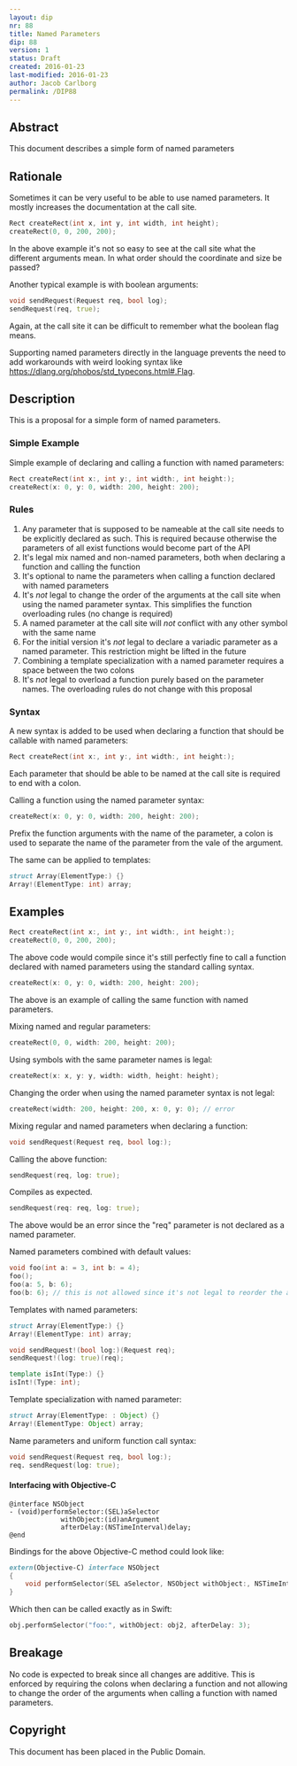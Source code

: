 ```yaml
---
layout: dip
nr: 88
title: Named Parameters
dip: 88
version: 1
status: Draft
created: 2016-01-23
last-modified: 2016-01-23
author: Jacob Carlborg
permalink: /DIP88
---
```


Abstract
--------

This document describes a simple form of named parameters

Rationale
---------

Sometimes it can be very useful to be able to use named parameters. It
mostly increases the documentation at the call site.

```d
Rect createRect(int x, int y, int width, int height);
createRect(0, 0, 200, 200);
```

In the above example it's not so easy to see at the call site what the
different arguments mean. In what order should the coordinate and size
be passed?

Another typical example is with boolean arguments:

```d
void sendRequest(Request req, bool log);
sendRequest(req, true);
```

Again, at the call site it can be difficult to remember what the boolean
flag means.

Supporting named parameters directly in the language prevents the need
to add workarounds with weird looking syntax like
<https://dlang.org/phobos/std_typecons.html#.Flag>.

Description
-----------

This is a proposal for a simple form of named parameters.

### Simple Example

Simple example of declaring and calling a function with named
parameters:

```d
Rect createRect(int x:, int y:, int width:, int height:);
createRect(x: 0, y: 0, width: 200, height: 200);
```

### Rules

1.  Any parameter that is supposed to be nameable at the call site needs
    to be explicitly declared as such. This is required because
    otherwise the parameters of all exist functions would become part of
    the API
2.  It's legal mix named and non-named parameters, both when declaring a
    function and calling the function
3.  It's optional to name the parameters when calling a function
    declared with named parameters
4.  It's *not* legal to change the order of the arguments at the call
    site when using the named parameter syntax. This simplifies the
    function overloading rules (no change is required)
5.  A named parameter at the call site will *not* conflict with any
    other symbol with the same name
6.  For the initial version it's *not* legal to declare a variadic
    parameter as a named parameter. This restriction might be lifted in
    the future
7.  Combining a template specialization with a named parameter requires
    a space between the two colons
8.  It's *not* legal to overload a function purely based on the
    parameter names. The overloading rules do not change with this
    proposal

### Syntax

A new syntax is added to be used when declaring a function that should
be callable with named parameters:

```d
Rect createRect(int x:, int y:, int width:, int height:);
```

Each parameter that should be able to be named at the call site is
required to end with a colon.

Calling a function using the named parameter syntax:

```d
createRect(x: 0, y: 0, width: 200, height: 200);
```

Prefix the function arguments with the name of the parameter, a colon is
used to separate the name of the parameter from the vale of the
argument.

The same can be applied to templates:

```d
struct Array(ElementType:) {}
Array!(ElementType: int) array;
```

Examples
--------

```d
Rect createRect(int x:, int y:, int width:, int height:);
createRect(0, 0, 200, 200);
```

The above code would compile since it's still perfectly fine to call a
function declared with named parameters using the standard calling
syntax.

```d
createRect(x: 0, y: 0, width: 200, height: 200);
```

The above is an example of calling the same function with named
parameters.

Mixing named and regular parameters:

```d
createRect(0, 0, width: 200, height: 200);
```

Using symbols with the same parameter names is legal:

```d
createRect(x: x, y: y, width: width, height: height);
```

Changing the order when using the named parameter syntax is not legal:

```d
createRect(width: 200, height: 200, x: 0, y: 0); // error
```

Mixing regular and named parameters when declaring a function:

```d
void sendRequest(Request req, bool log:);
```

Calling the above function:

```d
sendRequest(req, log: true);
```

Compiles as expected.

```d
sendRequest(req: req, log: true);
```

The above would be an error since the "req" parameter is not declared as
a named parameter.

Named parameters combined with default values:

```d
void foo(int a: = 3, int b: = 4);
foo();
foo(a: 5, b: 6);
foo(b: 6); // this is not allowed since it's not legal to reorder the arguments
```

Templates with named parameters:

```d
struct Array(ElementType:) {}
Array!(ElementType: int) array;
```

```d
void sendRequest!(bool log:)(Request req);
sendRequest!(log: true)(req);
```

```d
template isInt(Type:) {}
isInt!(Type: int);
```

Template specialization with named parameter:

```d
struct Array(ElementType: : Object) {}
Array!(ElementType: Object) array;
```

Name parameters and uniform function call syntax:

```d
void sendRequest(Request req, bool log:);
req. sendRequest(log: true);
```

#### Interfacing with Objective-C

``` {.objc}
@interface NSObject
- (void)performSelector:(SEL)aSelector
             withObject:(id)anArgument
             afterDelay:(NSTimeInterval)delay;
@end
```

Bindings for the above Objective-C method could look like:

```d
extern(Objective-C) interface NSObject
{
    void performSelector(SEL aSelector, NSObject withObject:, NSTimeInterval afterDelay:) @selector("performSelector:withObject:afterDelay:");
}
```

Which then can be called exactly as in Swift:

```d
obj.performSelector("foo:", withObject: obj2, afterDelay: 3);
```

Breakage
--------

No code is expected to break since all changes are additive. This is
enforced by requiring the colons when declaring a function and not
allowing to change the order of the arguments when calling a function
with named parameters.

Copyright
---------

This document has been placed in the Public Domain.

